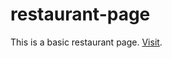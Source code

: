 # restaurant-page
This is a basic restaurant page. [Visit](https://sanishpoudel.github.io/restaurant-page/).
